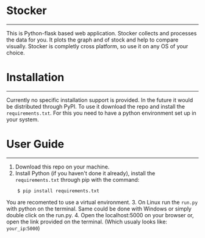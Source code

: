 # Stocker
----------
This is Python-flask based web application. Stocker collects and processes the data for you.
It plots the graph and of stock and help to compare visually. Stocker is completly cross platform,
so use it on any OS of your choice.

# Installation
----------
Currently no specific installation support is provided. In the future it would be distributed 
through PyPI. To use it download the repo and install the `requirements.txt`. For this you need
to have a python environment set up in your system. 

# User Guide
----------
1. Download this repo on your machine.
2. Install Python (if you haven't done it already), install the `requirements.txt` through pip with the command: 
```console
    $ pip install requirements.txt
```
You are recomented to use a virtual environment.
3. On Linux run the `run.py` with python on the terminal. Same could be done with Windows or simply double click on the run.py.
4. Open the localhost:5000 on your browser or, open the link provided on the terminal. (Which usualy
looks like: `your_ip`:`5000`)
